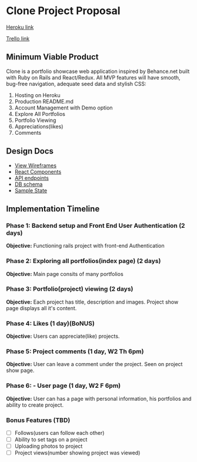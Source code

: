 # Clone Project Proposal

[Heroku link][heroku]

[Trello link][trello]

[heroku]: https://clone-app.herokuapp.com/
[trello]: https://trello.com/b/ALgfuX0Q/clone

## Minimum Viable Product

Clone is a portfolio showcase web application inspired by Behance.net built with Ruby on Rails and React/Redux. All MVP features will have smooth, bug-free navigation, adequate seed data and stylish CSS:

1. Hosting on Heroku
2. Production README.md
3. Account Management with Demo option
4. Explore All Portfolios
5. Portfolio Viewing
6. Appreciations(likes)
7. Comments

## Design Docs
* [View Wireframes][wireframes]
* [React Components][components]
* [API endpoints][api-endpoints]
* [DB schema][schema]
* [Sample State][sample-state]

[wireframes]: wireframes
[components]: component-hierarchy.md
[sample-state]: sample-state.md
[api-endpoints]: api-endpoints.md
[schema]: schema.md


## Implementation Timeline

### Phase 1: Backend setup and Front End User Authentication (2 days)

**Objective:** Functioning rails project with front-end Authentication

### Phase 2: Exploring all portfolios(index page) (2 days)

**Objective:** Main page consits of many portfolios

### Phase 3: Portfolio(project) viewing (2 days)

**Objective:** Each project has title, description and images. Project show page displays all it's content.

### Phase 4: Likes (1 day)(BoNUS)

**Objective:** Users can appreciate(like) projects.

### Phase 5: Project comments (1 day, W2 Th 6pm)

**Objective:** User can leave a comment under the project. Seen on project show page.

### Phase 6: - User page (1 day, W2 F 6pm)

**Objective:** User can has a page with personal information, his portfolios and ability to create project.

### Bonus Features (TBD)
- [ ] Follows(users can follow each other)
- [ ] Ability to set tags on a project
- [ ] Uploading photos to project
- [ ] Project views(number showing project was viewed)

